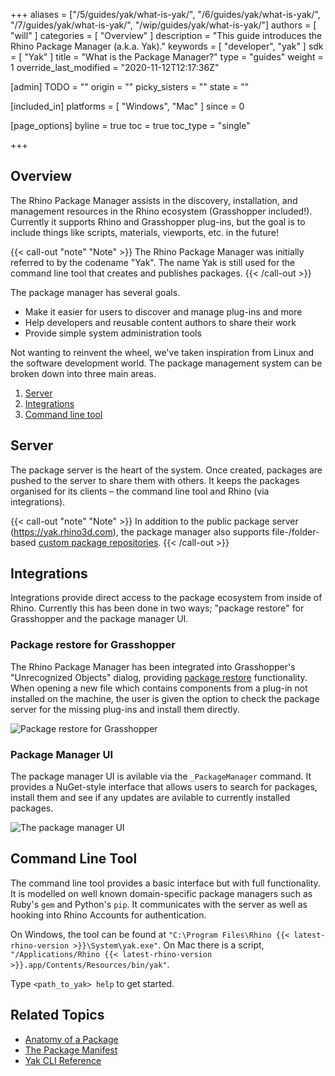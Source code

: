 +++
aliases = ["/5/guides/yak/what-is-yak/", "/6/guides/yak/what-is-yak/", "/7/guides/yak/what-is-yak/", "/wip/guides/yak/what-is-yak/"]
authors = [ "will" ]
categories = [ "Overview" ]
description = "This guide introduces the Rhino Package Manager (a.k.a. Yak)."
keywords = [ "developer", "yak" ]
sdk = [ "Yak" ]
title = "What is the Package Manager?"
type = "guides"
weight = 1
override_last_modified = "2020-11-12T12:17:36Z"

[admin]
TODO = ""
origin = ""
picky_sisters = ""
state = ""

[included_in]
platforms = [ "Windows", "Mac" ]
since = 0

[page_options]
byline = true
toc = true
toc_type = "single"

+++

## Overview

The Rhino Package Manager assists in the discovery, installation, and management resources in the Rhino ecosystem (Grasshopper included!). Currently it supports Rhino and Grasshopper plug-ins, but the goal is to include things like scripts, materials, viewports, etc. in the future!

{{< call-out "note" "Note" >}}
The Rhino Package Manager was initially referred to by the codename "Yak". The name Yak is still used for the command line tool that creates and publishes packages.
{{< /call-out >}}

The package manager has several goals.

- Make it easier for users to discover and manage plug-ins and more
- Help developers and reusable content authors to share their work
- Provide simple system administration tools

Not wanting to reinvent the wheel, we've taken inspiration from Linux and the
software development world. The package management system can be broken down
into three main areas.

1. [Server](#server)
2. [Integrations](#integrations)
3. [Command line tool](#command-line-tool)

## Server

The package server is the heart of the system. Once created, packages are pushed
to the server to share them with others. It keeps the packages organised for its
clients – the command line tool and Rhino (via integrations).

{{< call-out "note" "Note" >}}
In addition to the public package server (https://yak.rhino3d.com), the package manager also supports file-/folder-based [custom package repositories](../package-sources).
{{< /call-out >}}

## Integrations

Integrations provide direct access to the package ecosystem from inside of
Rhino. Currently this has been done in two ways; "package restore" for
Grasshopper and the package manager UI.

### Package restore for Grasshopper

The Rhino Package Manager has been integrated into Grasshopper's "Unrecognized
Objects" dialog, providing [package restore](../package-restore-in-grasshopper)
functionality. When opening a new file which contains components from a plug-in
not installed on the machine, the user is given the option to check the package
server for the missing plug-ins and install them directly.

![Package restore for Grasshopper](/images/yak-gh-restore-guid.gif)

### Package Manager UI

The package manager UI is avilable via the `_PackageManager` command. It provides a NuGet-style interface that allows
users to search for packages, install them and see if any updates are avilable
to currently installed packages.

![The package manager UI](/images/testpackagemanager-wip.jpg)

## Command Line Tool

The command line tool provides a basic interface but with full functionality.
It is modelled on well known domain-specific package managers such as Ruby's
`gem` and Python's `pip`. It communicates with the server as well as hooking
into Rhino Accounts for authentication.

On Windows, the tool can be found at `"C:\Program Files\Rhino {{< latest-rhino-version >}}\System\yak.exe"`.
On Mac there is a script, `"/Applications/Rhino {{< latest-rhino-version >}}.app/Contents/Resources/bin/yak"`.

Type `<path_to_yak> help` to get started.



## Related Topics

- [Anatomy of a Package](/guides/yak/the-anatomy-of-a-package/)
- [The Package Manifest](/guides/yak/the-package-manifest/)
- [Yak CLI Reference](/guides/yak/yak-cli-reference)
